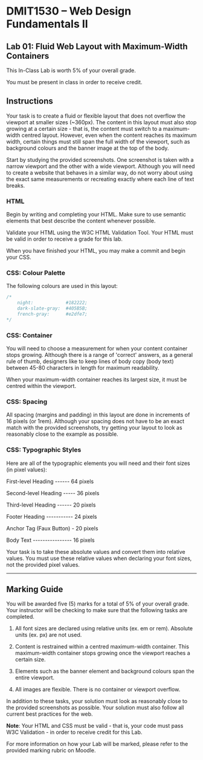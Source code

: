 # DMIT1530 – Web Design Fundamentals II 

## Lab 01: Fluid Web Layout with Maximum-Width Containers

This In-Class Lab is worth 5% of your overall grade.

You must be present in class in order to receive credit. 


## Instructions

Your task is to create a fluid or flexible layout that does not overflow the viewport at smaller sizes (~360px). The content in this layout must also stop growing at a certain size - that is, the content must switch to a maximum-width centred layout. However, even when the content reaches its maximum width, certain things must still span the full width of the viewport, such as background colours and the banner image at the top of the body.

Start by studying the provided screenshots. One screenshot is taken with a narrow viewport and the other with a wide viewport. Although you will need to create a website that behaves in a similar way, do not worry about using the exact same measurements or recreating exactly where each line of text breaks. 


### HTML

Begin by writing and completing your HTML. Make sure to use semantic elements that best describe the content whenever possible. 

Validate your HTML using the W3C HTML Validation Tool. Your HTML must be valid in order to receive a grade for this lab. 

When you have finished your HTML, you may make a commit and begin your CSS.


### CSS: Colour Palette

The following colours are used in this layout:

```CSS
/*
    night:            #182222;
    dark-slate-gray:  #405B5B;
    french-gray:      #e2dfe7;
*/
```


### CSS: Container

You will need to choose a measurement for when your content container stops growing. Although there is a range of 'correct' answers, as a general rule of thumb, designers like to keep lines of body copy (body text) between 45-80 characters in length for maximum readability. 

When your maximum-width container reaches its largest size, it must be centred within the viewport. 


### CSS: Spacing

All spacing (margins and padding) in this layout are done in increments of 16 pixels (or 1rem). Although your spacing does not have to be an exact match with the provided screenshots, try getting your layout to look as reasonably close to the example as possible. 


### CSS: Typographic Styles

Here are all of the typographic elements you will need and their font sizes (in pixel values):

First-level Heading ------ 64 pixels

Second-level Heading ----- 36 pixels

Third-level Heading ------ 20 pixels

Footer Heading ----------- 24 pixels

Anchor Tag (Faux Button) - 20 pixels

Body Text ---------------- 16 pixels

Your task is to take these absolute values and convert them into relative values. You must use these relative values when declaring your font sizes, not the provided pixel values. 

---

## Marking Guide

You will be awarded five (5) marks for a total of 5% of your overall grade. Your instructor will be checking to make sure that the following tasks are completed.

1. All font sizes are declared using relative units (ex. em or rem). Absolute units (ex. px) are not used.

2. Content is restrained within a centred maximum-width container. This maximum-width container stops growing once the viewport reaches a certain size.

3. Elements such as the banner element and background colours span the entire viewport.

4. All images are flexible. There is no container or viewport overflow.

In addition to these tasks, your solution must look as reasonably close to the provided screenshots as possible. Your solution must also follow all current best practices for the web. 

**Note**: Your HTML and CSS must be valid - that is, your code must pass W3C Validation - in order to receive credit for this Lab. 

For more information on how your Lab will be marked, please refer to the provided marking rubric on Moodle. 